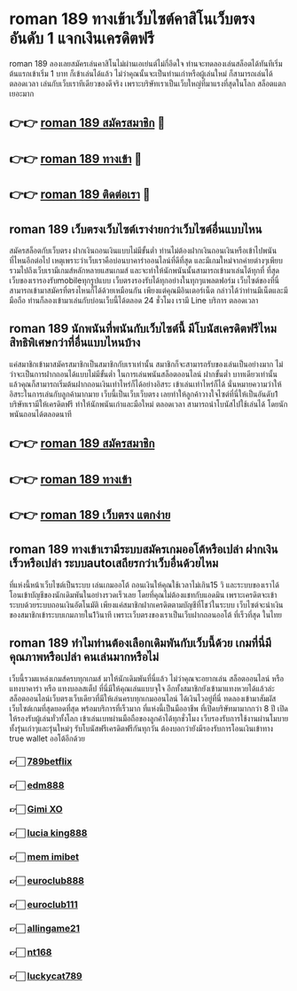 # roman 189 ทางเข้าเว็บไซต์คาสิโนเว็บตรง อันดับ 1 แจกเงินเครดิตฟรี

roman 189 ลองเลยสมัครเล่นคาสิโนไม่ผ่านเอเย่นต์ไม่กี่อึดใจ ท่านจะทดลองเล่นสล็อตได้ทันทีเริ่มต้นแรกเข้าเริ่ม 1 บาท ก็เข้าเล่นได้แล้ว ไม่ว่าคุณนั้นจะเป็นท่านเก่าหรือผู้เล่นใหม่ ก็สามารถเล่นได้ตลอดเวลา เล่นกับเว็บเราทีเดียวของดีจริง เพราะบริษัทเราเป็นเว็บใหญ่ที่มาแรงที่สุดในโลก สล็อตแตกเยอะมาก

## 👉👉 [roman 189 สมัครสมาชิก](https://bit.ly/3Ckzg5n) 🎰
## 👉👉 [roman 189 ทางเข้า](https://bit.ly/3Ckzg5n) 🎰
## 👉👉 [roman 189 ติดต่อเรา](https://bit.ly/3Ckzg5n) 🎰

## roman 189 เว็บตรงเว็บไซต์เราง่ายกว่าเว็บไซต์อื่นแบบไหน
สมัครสล็อตกับเว็บตรง ฝากเงินถอนเงินแบบไม่มีขั้นต่ำ ท่านไม่ต้องฝากเงินถอนเงินหรือเข้าไปพนันที่ไหนอีกต่อไป เหตุเพราะว่าเว็บเราคือบ่อนบาคาร่าออนไลน์ที่ดีที่สุด และมีเกมใหม่จากค่ายต่างๆเพียบ รวมไปถึงเว็บเรามีเกมส์หลักหลายแสนเกมส์ และจะทำให้นักพนันนั้นสามารถเข้ามาเล่นได้ทุกที่ ที่สุดเว็บของเรารองรับmobileทุกรูปแบบ เว็บตรงรองรับได้ทุกอย่างในทุกๆแพลตฟอร์ม เว็บไซต์ของที่นี่สามารถเข้ามาสมัครที่ตรงไหนก็ได้ด้วยเหมือนกัน เพียงแต่คุณมีอินเตอร์เน็ต กล่าวได้ว่าท่านมีเน็ตและมีมือถือ ท่านก็ลองเข้ามาเล่นกับบ่อนเว็บนี้ได้ตลอด 24 ชั่วโมง เรามี Line บริการ ตลอดเวลา

## roman 189 นักพนันที่พนันกับเว็บไซต์นี้ มีโบนัสเครดิตฟรีไหม สิทธิพิเศษกว่าที่อื่นแบบไหนบ้าง
แค่สมาชิกเข้ามาสมัครสมาชิกเป็นสมาชิกกับเราเท่านั้น สมาชิกก็จะสามารถรับของเล่นเป็นอย่างมาก ไม่ว่าจะเป็นการฝากถอนได้แบบไม่มีขั้นต่ำ ในการเล่นพนันสล็อตออนไลน์ ฝากขั้นต่ำ บาทเดียวเท่านั้น แล้วคุณก็สามารถเริ่มต้นฝากถอนเงินเท่าไหร่ก็ได้อย่างอิสระ เข้าเล่นเท่าไหร่ก็ได้ นั่นหมายความว่าให้อิสระในการเล่นกับลูกค้ามากมาย เว็บนี้เป็นเว็บเว็บตรง เลยทำให้ลูกค้าวางใจไซต์ที่นี่ให้เป็นอันดับ1 บริษัทเรามีให้เครดิตฟรี ทำให้นักพนันเก่าและมือใหม่ ตลอดเวลา สามารถนำโบนัสไปใช้เล่นได้ โดยนักพนันถอนได้ตลอดนาที

## 👉👉 [roman 189 สมัครสมาชิก](https://bit.ly/3Ckzg5n)
## 👉👉 [roman 189 ทางเข้า](https://bit.ly/3Ckzg5n)
## 👉👉 [roman 189 เว็บตรง แตกง่าย](https://bit.ly/3Ckzg5n)

## roman 189 ทางเข้าเรามีระบบสมัครเกมออโต้หรือเปล่า ฝากเงินเร็วหรือเปล่า ระบบautoเสถียรกว่าเว็บอื่นด้วยไหม
ที่แห่งนี้หน้าเว็บไซต์เป็นระบบ เล่นเกมออโต้ ถอนเงินให้คุณใช้เวลาไม่เกิน15 วิ และระบบของเราได้โอนเข้าบัญชีของนักเดิมพันในอย่างรวดเร็วเลย โดยที่คุณไม่ต้องแชทกับแอดมิน เพราะเครดิตจะเข้าระบบด้วยระบบถอนเงินอัตโนมัติ เพียงแค่สมาชิกฝากเครดิตตามบัญชีที่โชว์ในระบบ เว็บไซต์จะนำเงินของสมาชิกเข้าระบบเกมภายใน1วินาที เพราะเว็บตรงของเราเป็นเว็บฝากถอนออโต้ ที่เร็วที่สุด ในไทย

## roman 189 ทำไมท่านต้องเลือกเดิมพันกับเว็บนี้ด้วย เกมที่นี่มีคุณภาพหรือเปล่า คนเล่นมากหรือไม่
เว็บนี้รวมแหล่งเกมส์ครบทุกเกมส์ มาให้นักเดิมพันที่นี่แล้ว ไม่ว่าคุณจะอยากเล่น สล็อตออนไลน์ หรือ แทงบาคาร่า หรือ แทงบอลสเต็ป ที่นี่มีให้คุณเล่นแบบจุใจ อีกทั้งสมาชิกยังเข้ามาแทงหวยได้แล้วล่ะ สล็อตออนไลน์เว็บตรงเว็บเดียวที่มีให้เล่นครบทุกเกมออนไลน์ ได้เงินไวอยู่ที่นี่ ทดลองเข้ามาสัมผัสเว็บไซต์เกมที่สุดยอดที่สุด พร้อมบริการที่เร็วมาก ที่แห่งนี้เป็นมืออาชีพ ที่เปิดบริษัทมามากกว่า 8 ปี เปิดให้รองรับผู้เล่นทั่วทั้งโลก เข้าเล่นเบทผ่านมือถือของลูกค้าได้ทุกชั่วโมง เว็บรองรับการใช้งานผ่านโมบาย ทั้งรุ่นเก่าๆและรุ่นใหม่ๆ รับโบนัสฟรีเครดิตฟรีกันทุกวัน ต้องบอกว่ายังมีรองรับการโอนเงินเข้าทาง true wallet ออโต้อีกด้วย

### 👉🏻 [789betflix](https://atom.io/packages/789betflix)
### 👉🏻 [edm888](https://atom.io/packages/edm888)
### 👉🏻 [Gimi XO](https://atom.io/packages/GimiXO)
### 👉🏻 [lucia king888](https://atom.io/packages/luciaking888)
### 👉🏻 [mem imibet](https://atom.io/packages/memimibet)
### 👉🏻 [euroclub888](https://atom.io/packages/euroclub888)
### 👉🏻 [euroclub111](https://atom.io/packages/euroclub111)
### 👉🏻 [allingame21](https://atom.io/packages/allingame21)
### 👉🏻 [nt168](https://atom.io/packages/nt168)
### 👉🏻 [luckycat789](https://atom.io/packages/luckycat789)
